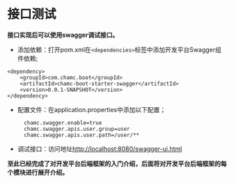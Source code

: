 # 接口测试

**接口实现后可以使用swagger调试接口。**
 
* 添加依赖：打开pom.xml在`<dependencies>`标签中添加开发平台Swagger组件依赖;

```
<dependency>
	<groupId>com.chamc.boot</groupId>
	<artifactId>chamc-boot-starter-swagger</artifactId>
	<version>0.0.1-SNAPSHOT</version>
</dependency>
```

* 配置文件：在application.properties中添加以下配置；
	
		chamc.swagger.enable=true
		chamc.swagger.apis.user.group=user
		chamc.swagger.apis.user.path=/user/**

* 调试接口：访问地址[http://localhost:8080/swagger-ui.html](http://localhost:8080/swagger-ui.html) 

**至此已经完成了对开发平台后端框架的入门介绍，后面将对开发平台后端框架的每个模块进行展开介绍。**
